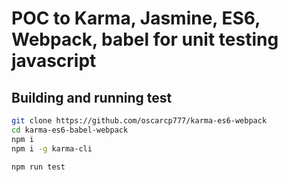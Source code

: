 # POC to Karma, Jasmine, ES6, Webpack, babel for unit testing javascript

## Building and running test ##

```bash
git clone https://github.com/oscarcp777/karma-es6-webpack
cd karma-es6-babel-webpack
npm i
npm i -g karma-cli

npm run test
```


